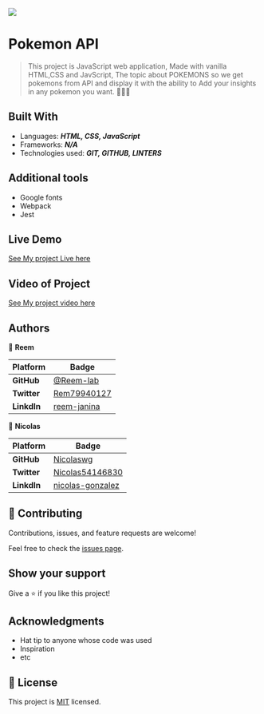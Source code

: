 
![](https://img.shields.io/static/v1?label=BY&message=Reemoz&color=pink)

<!-- Feel Free to Add, Update, Delete Any Section you find needs so -->

# Pokemon API

> This project is JavaScript web application, Made with vanilla HTML,CSS and JavScript, The topic about POKEMONS so we get pokemons from API and display it with the ability to Add your insights in any pokemon you want. 🌌🦎🤓



## Built With

- Languages: _**HTML, CSS, JavaScript**_
- Frameworks: _**N/A**_
- Technologies used: _**GIT, GITHUB, LINTERS**_

## Additional tools
 - Google fonts
 - Webpack 
 - Jest 

 ## Live Demo

[See My project Live here](https://nicolaswg.github.io/Capstone_Pokemon_Api/) 

## Video of Project

[See My project video here](https://www.loom.com/share/3eb95a2d0dc3493b899a3fbb173aa34d)


## Authors

<!-- Only Change Username for Different Accounts -->

👤 **Reem**

 Platform | Badge |
 --- | --- |
 **GitHub**  | [@Reem-lab](https://github.com/Reem-lab)
 **Twitter** | [Rem79940127](https://twitter.com/Rem79940127)
 **LinkdIn** | [reem-janina](https://www.linkedin.com/in/reem-janina-ab74ab21a/)

 👤 **Nicolas**

 Platform | Badge |
 --- | --- |
 **GitHub**  | [Nicolaswg](https://github.com/Nicolaswg)
 **Twitter** | [Nicolas54146830](https://twitter.com/Nicolas54146830)
 **LinkdIn** | [nicolas-gonzalez](https://www.linkedin.com/in/nicolas-gonzalez-8623461a0/)



## 🤝 Contributing

Contributions, issues, and feature requests are welcome!

Feel free to check the [issues page](https://github.com/Reem-lab/issues).

## Show your support

Give a ⭐️ if you like this project!

## Acknowledgments

- Hat tip to anyone whose code was used
- Inspiration
- etc

## 📝 License

This project is [MIT](/LICENSE) licensed.
